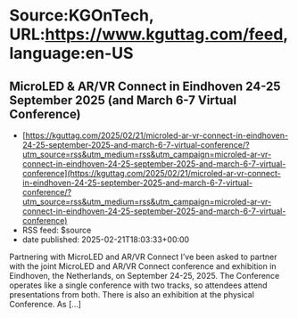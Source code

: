 # Source:KGOnTech, URL:https://www.kguttag.com/feed, language:en-US

## MicroLED & AR/VR Connect in Eindhoven 24-25 September 2025 (and March 6-7 Virtual Conference)
 - [https://kguttag.com/2025/02/21/microled-ar-vr-connect-in-eindhoven-24-25-september-2025-and-march-6-7-virtual-conference/?utm_source=rss&utm_medium=rss&utm_campaign=microled-ar-vr-connect-in-eindhoven-24-25-september-2025-and-march-6-7-virtual-conference](https://kguttag.com/2025/02/21/microled-ar-vr-connect-in-eindhoven-24-25-september-2025-and-march-6-7-virtual-conference/?utm_source=rss&utm_medium=rss&utm_campaign=microled-ar-vr-connect-in-eindhoven-24-25-september-2025-and-march-6-7-virtual-conference)
 - RSS feed: $source
 - date published: 2025-02-21T18:03:33+00:00

Partnering with MicroLED and AR/VR Connect I&#8217;ve been asked to partner with the joint MicroLED and AR/VR Connect conference and exhibition in Eindhoven, the Netherlands, on September 24-25, 2025. The Conference operates like a single conference with two tracks, so attendees attend presentations from both. There is also an exhibition at the physical Conference. As [&#8230;]

